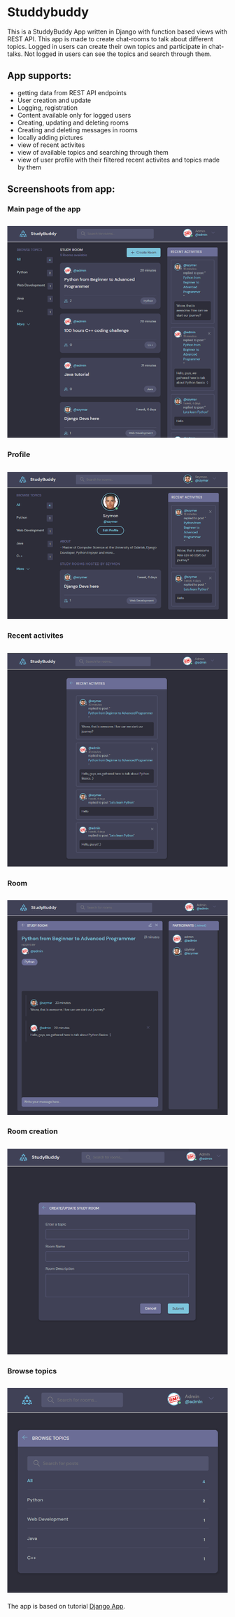 # Studdybuddy

This is a StuddyBuddy App written in Django with function based views with REST API.
This app is made to create chat-rooms to talk about different topics.
Logged in users can create their own topics and participate in chat-talks. 
Not logged in users can see the topics and search through them.

## App supports:
- getting data from REST API endpoints
- User creation and update
- Logging, registration
- Content available only for logged users
- Creating, updating and deleting rooms
- Creating and deleting messages in rooms
- locally adding pictures
- view of recent activites
- view of available topics and searching through them
- view of user profile with their filtered recent activites and topics made by them


## Screenshoots from app:

### Main page of the app
![main page of the app](https://github.com/sDebski/studbuddy/blob/master/static/images/main.png?raw=true)
---

### Profile
![profile](https://github.com/sDebski/studbuddy/blob/master/static/images/profile.png?raw=true)
---

### Recent activites
![Recent activites](https://github.com/sDebski/studbuddy/blob/master/static/images/recent-activites.png?raw=true)
---

### Room
![Room](https://github.com/sDebski/studbuddy/blob/master/static/images/room.png?raw=true)
---


### Room creation
![Room-creation](https://github.com/sDebski/studbuddy/blob/master/static/images/room-create.png?raw=true)
---

### Browse topics
![Browse-topics](https://github.com/sDebski/studbuddy/blob/master/static/images/browse-topics.png?raw=true)
---

The app is based on tutorial [Django App](https://www.youtube.com/watch?v=PtQiiknWUcI).


